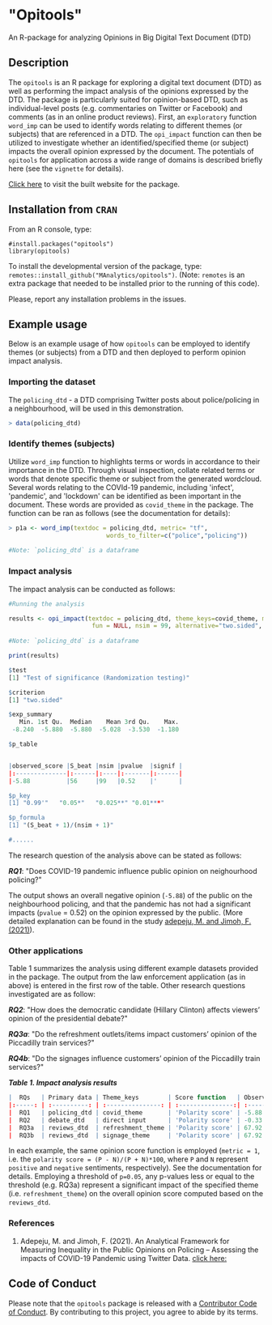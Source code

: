 # "Opitools"

An R-package for analyzing Opinions in Big Digital Text Document (DTD)

## Description

The `opitools` is an R package for exploring a digital text document (DTD) as well as performing the impact analysis of the opinions expressed by the DTD. The package is particularly suited for opinion-based DTD, such as individual-level posts (e.g. commentaries on Twitter or Facebook) and comments (as in an online product reviews). First, an `exploratory` function `word_imp` can be used to identify words relating to different themes (or subjects) that are referenced in a DTD. The `opi_impact` function can then be utilized to investigate whether an identified/specified theme (or subject) impacts the overall opinion expressed by the document. The potentials of `opitools` for application across a wide range of domains is described briefly here (see the `vignette` for details). 

[Click here](https://manalytics.github.io/opitools/index.html) to visit the built website for the package.

## Installation from `CRAN`

From an R console, type:

```{r}
#install.packages("opitools")
library(opitools)

```

To install the developmental version of the package, type:
`remotes::install_github("MAnalytics/opitools")`. (Note: `remotes` is an extra package that needed to be installed prior to the running of this code). 

Please, report any installation problems in the issues.

## Example usage

Below is an example usage of how `opitools` can be employed to identify themes (or subjects) from a DTD and then deployed to perform opinion impact analysis. 


### Importing the dataset

The `policing_dtd` - a DTD comprising Twitter posts about police/policing in a neighbourhood, will be used in this demonstration.

```r
> data(policing_dtd)

```

### Identify themes (subjects)

Utilize `word_imp` function to highlights terms or words in accordance to their importance in the DTD. Through visual inspection, collate related terms or words that denote specific theme or subject from the generated wordcloud. Several words relating to the COVId-19 pandemic, including 'infect', 'pandemic', and 'lockdown' can be identified as been important in the document. These words are provided as `covid_theme` in the package. The function can be ran as follows (see the documentation for details): 

```r
> p1a <- word_imp(textdoc = policing_dtd, metric= "tf", 
                           words_to_filter=c("police","policing"))
                           
#Note: `policing_dtd` is a dataframe
```

### Impact analysis

The impact analysis can be conducted as follows:

```r
#Running the analysis

results <- opi_impact(textdoc = policing_dtd, theme_keys=covid_theme, metric = 1,
                       fun = NULL, nsim = 99, alternative="two.sided", quiet=FALSE)
                       
#Note: `policing_dtd` is a dataframe    

print(results)

$test
[1] "Test of significance (Randomization testing)"

$criterion
[1] "two.sided"

$exp_summary
   Min. 1st Qu.  Median    Mean 3rd Qu.    Max. 
 -8.240  -5.880  -5.880  -5.028  -3.530  -1.180 

$p_table


|observed_score |S_beat |nsim |pvalue  |signif |
|:--------------|:------|:----|:-------|:------|
|-5.88          |56     |99   |0.52    |'      |

$p_key
[1] "0.99'"   "0.05*"   "0.025**" "0.01***"

$p_formula
[1] "(S_beat + 1)/(nsim + 1)"

#......

```

The research question of the analysis above can be stated as follows:

***RQ1***: "Does COVID-19 pandemic influence public opinion on neighourhood policing?"

The output shows an overall negative opinion (`-5.88`) of the public on the neighbourhood policing, and that the pandemic has not had a significant impacts (`pvalue` = 0.52) on the opinion expressed by the public. (More detailed explanation can be found in the study [adepeju, M. and Jimoh, F. (2021)](https://www.scirp.org/journal/paperinformation.aspx?paperid=107836)). 

### Other applications

Table 1 summarizes the analysis using different example datasets provided in the package. The output from the law enforcement application (as in above) is entered in the first row of the table. Other research questions investigated are as follow:

***RQ2***: "How does the democratic candidate (Hillary Clinton) affects viewers’ opinion of the presidential debate?"

***RQ3a***: "Do the refreshment outlets/items impact customers’ opinion of the Piccadilly train services?"

***RQ4b***: "Do the signages influence customers’ opinion of the Piccadilly train services?"


***Table 1. Impact analysis results***

```r
|  RQs   | Primary data | Theme_keys        | Score function   | Observed Score (S) | P-value    |
|:-----: | :----------: | :---------------: | :---------------:| :-----------------:| :---------:| 
|  RQ1   | policing_dtd | covid_theme       | 'Polarity score' | -5.88              | 0.52       |
|  RQ2   | debate_dtd   | direct input      | 'Polarity score' | -0.33              | 0.93       |
|  RQ3a  | reviews_dtd  | refreshment_theme | 'Polarity score' | 67.92              | 0.01       |
|  RQ3b  | reviews_dtd  | signage_theme     | 'Polarity score' | 67.92              | 0.1        |

```

In each example, the same opinion score function is employed (`metric = 1`, i.e. the `polarity score = (P - N)/(P + N)*100`, where `P` and `N` represent `positive` and `negative` sentiments, respectively). See the documentation for details. Employing a threshold of `p=0.05`, any p-values less or equal to the threshold (e.g. RQ3a) represent a significant impact of the specified theme (i.e. `refreshment_theme`) on the overall opinion score computed based on the `reviews_dtd`.


### References
1. Adepeju, M. and Jimoh, F. (2021). An Analytical Framework for Measuring Inequality in the Public Opinions on Policing – Assessing the impacts of COVID-19 Pandemic using Twitter Data. [click here:](https://www.scirp.org/journal/paperinformation.aspx?paperid=107836)


## Code of Conduct

Please note that the `opitools` package is released with a [Contributor Code of Conduct](https://contributor-covenant.org/version/2/0/CODE_OF_CONDUCT.html). By contributing to this project, you agree to abide by its terms.

